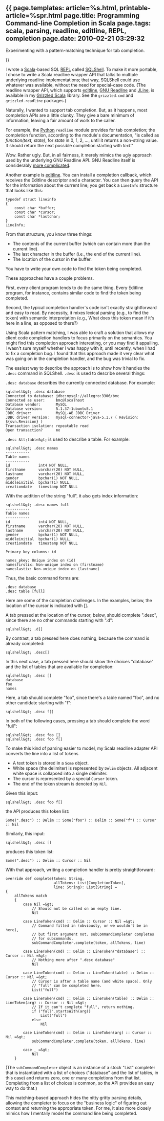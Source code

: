 {{
page.templates: article=%s.html, printable-article=%spr.html
page.title: Programming Command-line Completion in Scala
page.tags: scala, parsing, readline, editline, REPL, completion
page.date: 2010-02-21 03:29:32
---
Experimenting with a pattern-matching technique for tab
completion.


}}

I wrote a [Scala][]-based SQL
[REPL][] called
[SQLShell][]. To
make it more portable, I chose to write a Scala readline wrapper
API that talks to multiple underlying readline implementations;
that way, SQLShell could use whatever was available, without the
need for special-case code. (The readline wrapper API, which
supports [editline][],
[GNU Readline][]
and [JLine][], is available in my
[Grizzled Scala][]
library. See the `grizzled.cmd` and `grizzled.readline` packages.)

Naturally, I wanted to support tab completion. But, as it happens,
most completion APIs are a little clunky. They give a bare minimum
of information, leaving a fair amount of work to the caller.

For example, the [Python][] `readline` module
provides for tab completion; the completion function, according to
the module's documentation, "is called as *function(text, state)*,
for *state* in 0, 1, 2, ..., until it returns a non-string value.
It should return the next possible completion starting with
*text*."

Wow. Rather ugly. But, in all fairness, it merely mimics the ugly
approach used by the underlying GNU Readline API. GNU Readline
itself is considerably
[more complicated][].

Another example is [editline][].
You can install a completion callback, which receives the Editline
descriptor and a character. You can then query the API for the
information about the current line; you get back a `LineInfo`
structure that looks like this:

    typedef struct lineinfo
    {
        const char *buffer;
        const char *cursor;
        const char *lastchar;
    }
    LineInfo;

From that structure, you know three things:

-   The contents of the current buffer (which can contain more than
    the current line).
-   The last character in the buffer (i.e., the end of the current
    line).
-   The location of the cursor in the buffer.

You have to write your own code to find the token being completed.

These approaches have a couple problems.

First, every client program tends to do the same thing. Every
Editline program, for instance, contains similar code to find the
token being completed.

Second, the typical completion handler's code isn't exactly
straightforward and easy to read. By necessity, it mixes lexical
parsing (e.g., to find the token) with semantic interpretation
(e.g., What does this token mean if it's here in a line, as opposed
to there?)

Using Scala pattern matching, I was able to craft a solution that
allows my client code completion handlers to focus primarily on the
semantics. You might find this completion approach interesting, or
you may find it appalling. I wasn't sure myself whether I was happy
with it, until recently, when I had to fix a completion bug. I
found that this approach made it very clear what was going on in
the completion handler, and the bug was trivial to fix.

The easiest way to describe the approach is to show how it handles
the `.desc` command in SQLShell. `.desc` is used to describe
several things:

`.desc database` describes the currently connected database. For
example:

    sqlshell&gt; .desc database
    Connected to database: jdbc:mysql://allegro:3306/bmc
    Connected as user:     bmc@localhost
    Database vendor:       MySQL
    Database version:      5.1.37-1ubuntu5.1
    JDBC driver:           MySQL-AB JDBC Driver
    JDBC driver version:   mysql-connector-java-5.1.7 ( Revision: ${svn.Revision} )
    Transaction isolation: repeatable read
    Open transaction?      no

`.desc &lt;table&gt;` is used to describe a table. For example:

    sqlshell&gt; .desc names
    -----------
    Table names
    -----------
    id             int4 NOT NULL,
    firstname      varchar(20) NOT NULL,
    lastname       varchar(20) NOT NULL,
    gender         bpchar(1) NOT NULL,
    middleinitial  bpchar(1) NULL,
    creationdate   timestamp NOT NULL

With the addition of the string "full", it also gets index
information:

    sqlshell&gt; .desc names full
    -----------
    Table names
    -----------
    id             int4 NOT NULL,
    firstname      varchar(20) NOT NULL,
    lastname       varchar(20) NOT NULL,
    gender         bpchar(1) NOT NULL,
    middleinitial  bpchar(1) NULL,
    creationdate   timestamp NOT NULL
    
    Primary key columns: id
    
    names_pkey: Unique index on (id)
    namesfirstix: Non-unique index on (firstname)
    nameslastix: Non-unique index on (lastname)

Thus, the basic command forms are:

    .desc database
    .desc table [full]

Here are some of the completion challenges. In the examples, below,
the location of the cursor is indicated with [].

A tab pressed at the location of the cursor, below, should complete
".desc", since there are no other commands starting with ".d":

    sqlshell&gt; .d[]

By contrast, a tab pressed here does nothing, because the command
is already completed:

    sqlshell&gt; .desc[]

In this next case, a tab pressed here should show the choices
"database" and the list of tables that are available for
completion:

    sqlshell&gt; .desc []
    database
    foo
    names

Here, a tab should complete "foo", since there's a table named
"foo", and no other candidate starting with "f":

    sqlshell&gt; .desc f[]

In both of the following cases, pressing a tab should complete the
word "full":

    sqlshell&gt; .desc foo []
    sqlshell&gt; .desc foo f[]

To make this kind of parsing easier to model, my Scala readline
adapter API converts the line into a list of tokens.

-   A text token is stored in a `Some` object.
-   White space (the delimiter) is represented by `Delim` objects.
    All adjacent white space is collapsed into a single delimiter.
-   The cursor is represented by a special `Cursor` token.
-   The end of the token stream is denoted by `Nil`.

Given this input:

    sqlshell&gt; .desc foo f[]

the API produces this token list:

    Some(".desc") :: Delim :: Some("foo") :: Delim :: Some("f") :: Cursor :: Nil

Similarly, this input:

    sqlshell&gt; .desc []

produces this token list:

    Some(".desc") :: Delim :: Cursor :: Nil

With that approach, writing a completion handler is pretty
straightforward:

    override def complete(token: String,
                          allTokens: List[CompletionToken],
                          line: String): List[String] =
    {
        allTokens match
        {
            case Nil =&gt;
                // Should not be called on an empty line.
                Nil
    
            case LineToken(cmd) :: Delim :: Cursor :: Nil =&gt;
                // Command filled in (obviously, or we wouldn't be in here),
                // but first argument not. subCommandCompleter completes
                // for subcommands.
                subCommandCompleter.complete(token, allTokens, line)
    
            case LineToken(cmd) :: Delim :: LineToken("database") :: Cursor :: Nil =&gt;
                // Nothing more after ".desc database"
                Nil
    
            case LineToken(cmd) :: Delim :: LineToken(table) :: Delim :: Cursor :: Nil =&gt;
                // Cursor is after a table name (and white space). Only
                // "full" can be completed here.
                List("full")
    
            case LineToken(cmd) :: Delim :: LineToken(table) :: Delim :: LineToken(arg) :: Cursor :: Nil =&gt;
                // If it can't complete "full", return nothing.
                if ("full".startsWith(arg))
                    List("full")
                else
                    Nil
    
            case LineToken(cmd) :: Delim :: LineToken(arg) :: Cursor :: Nil =&gt;
                subCommandCompleter.complete(token, allTokens, line)
    
            case _ =&gt;
                Nil
        }

(The `subCommandCompleter` object is an instance of a stock "List"
completer that is instantiated with a list of choices ("database"
and the list of tables, in this case) and returns zero, one or many
completions from that list. Completing from a list of choices is
common, so the API provides an easy way to do that.)

This matching-based approach hides the nitty gritty parsing
details, allowing the completer to focus on the "business logic" of
figuring out context and returning the appropriate token. For me,
it also more closely mimics how I mentally model the command line
being completed.

[Scala]: http://www.scala-lang.org/
[REPL]: http://en.wikipedia.org/wiki/Read-eval-print_loop
[SQLShell]: http://www.clapper.org/software/scala/sqlshell/
[editline]: http://www.thrysoee.dk/editline/
[GNU Readline]: http://tiswww.case.edu/php/chet/readline/rltop.html
[JLine]: http://jline.sourceforge.net/
[Grizzled Scala]: http://www.clapper.org/software/scala/grizzled-scala/
[Python]: http://www.python.org/
[more complicated]: http://tiswww.case.edu/php/chet/readline/readline.html#SEC44
[editline]: http://www.thrysoee.dk/editline/
